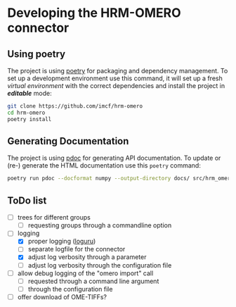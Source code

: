 # Developing the HRM-OMERO connector

## Using poetry

The project is using [poetry][d1] for packaging and dependency management. To set up a
development environment use this command, it will set up a fresh *virtual environment*
with the correct dependencies and install the project in ***editable*** mode:

```bash
git clone https://github.com/imcf/hrm-omero
cd hrm-omero
poetry install
```

## Generating Documentation

The project is using [pdoc][d2] for generating API documentation. To update or (re-)
generate the HTML documentation use this `poetry` command:

```bash
poetry run pdoc --docformat numpy --output-directory docs/ src/hrm_omero/
```

## ToDo list

- [ ] trees for different groups
  - [ ] requesting groups through a commandline option
- [ ] logging
  - [x] proper logging ([loguru][d3])
  - [ ] separate logfile for the connector
  - [x] adjust log verbosity through a parameter
  - [ ] adjust log verbosity through the configuration file
- [ ] allow debug logging of the "omero import" call
  - [ ] requested through a command line argument
  - [ ] through the configuration file
- [ ] offer download of OME-TIFFs?

[d1]: https://python-poetry.org/
[d2]: https://pdoc.dev/
[d3]: https://github.com/Delgan/loguru
